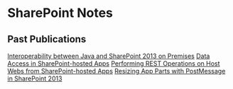 # SharePoint Notes #

## Past Publications

[Interoperability between Java and SharePoint 2013 on Premises](https://blog.ch.atosconsulting.com/interoperability-between-java-and-sharepoint-2013-on-premises/)
[Data Access in SharePoint-hosted Apps](https://blog2.ctp.com/data-access-in-sharepoint-hosted-apps/)
[Performing REST Operations on Host Webs from SharePoint-hosted Apps](https://blog2.ctp.com/performing-rest-operations-on-host-webs-from-sharepoint-hosted-apps/)
[Resizing App Parts with PostMessage in SharePoint 2013](https://blog2.ctp.com/resizing-app-parts-with-postmessage-in-sharepoint-2013/)
